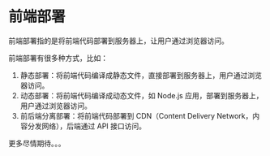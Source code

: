 # 前端部署

前端部署指的是将前端代码部署到服务器上，让用户通过浏览器访问。

前端部署有很多种方式，比如：

1. 静态部署：将前端代码编译成静态文件，直接部署到服务器上，用户通过浏览器访问。
2. 动态部署：将前端代码编译成动态文件，如 Node.js 应用，部署到服务器上，用户通过浏览器访问。
3. 前后端分离部署：将前端代码部署到 CDN（Content Delivery Network，内容分发网络），后端通过 API 接口访问。

更多尽情期待。。。